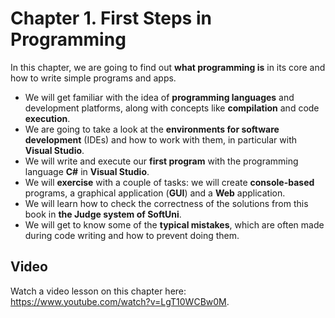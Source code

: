 # Chapter 1. First Steps in Programming 

In this chapter, we are going to find out **what programming is** in its core and how to write simple programs and apps.
- We will get familiar with the idea of **programming languages** and development platforms, along with concepts like **compilation** and code **execution**.
- We are going to take a look at the **environments for software development** (IDEs) and how to work with them, in particular with **Visual Studio**.
- We will write and execute our **first program** with the programming language **C#** in **Visual Studio**.
- We will **exercise** with a couple of tasks: we will create **console-based** programs, a graphical application (**GUI**) and a **Web** application.
- We will learn how to check the correctness of the solutions from this book in **the Judge system of SoftUni**.
- We will get to know some of the **typical mistakes**, which are often made during code writing and how to prevent doing them.

## Video

Watch a video lesson on this chapter here: https://www.youtube.com/watch?v=LgT10WCBw0M.
